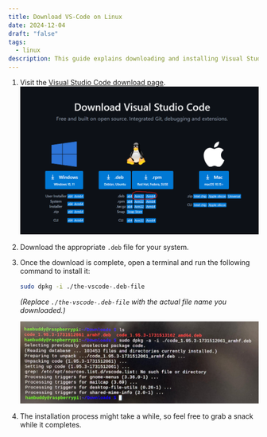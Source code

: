 ```yaml
---
title: Download VS-Code on Linux
date: 2024-12-04
draft: "false"
tags:
  - linux
description: This guide explains downloading and installing Visual Studio Code on Linux using a `.deb` file. It includes navigating the website, terminal commands for installation, and a lighthearted waiting tip.
---
```


1. Visit the [Visual Studio Code download page](https://code.visualstudio.com/download).
	![](/images/Pasted%20image%2020241202122253.png)
    
2. Download the appropriate `.deb` file for your system.
    
3. Once the download is complete, open a terminal and run the following command to install it:
    
    ```bash
    sudo dpkg -i ./the-vscode-.deb-file
    ```
    
    _(Replace `./the-vscode-.deb-file` with the actual file name you downloaded.)_
    
    ![](/images/daa701f0-5f39-4852-a887-61a7d942ea7d.jpg)
4. The installation process might take a while, so feel free to grab a snack while it completes.